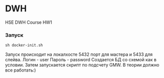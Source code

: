 # DWH
HSE DWH Course HW1
### Запуск
```
sh docker-init.sh
```
Запуск происходит на локалхосте 5432 порт для мастера и 5433 для слейва.
Логин - user
Пароль - password
Создается БД со схемой как в условии. Затем запускается скрипт по подсчету GMW.
В теории должно все работать:) 
